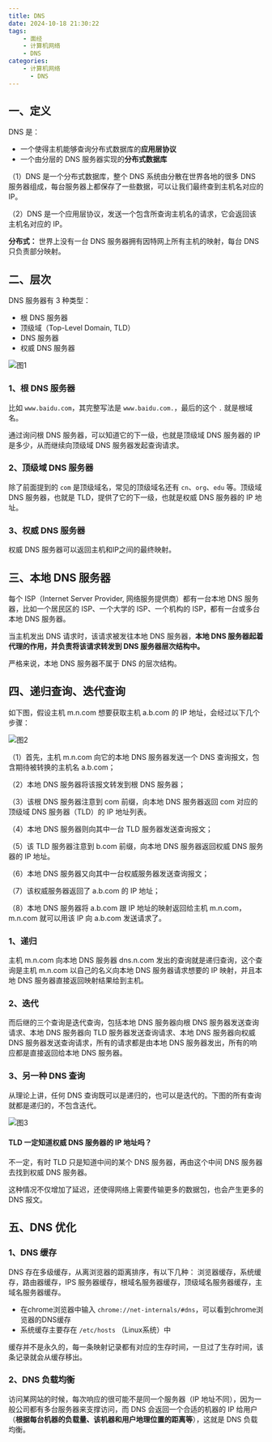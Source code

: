 ```yaml
---
title: DNS
date: 2024-10-18 21:30:22
tags:
    - 面经
    - 计算机网络
    - DNS
categories:
    - 计算机网络
      - DNS
---
```


## 一、定义

DNS 是：

- 一个使得主机能够查询分布式数据库的**应用层协议**
- 一个由分层的 DNS 服务器实现的**分布式数据库**

（1）DNS 是一个分布式数据库，整个 DNS 系统由分散在世界各地的很多 DNS 服务器组成，每台服务器上都保存了一些数据，可以让我们最终查到主机名对应的 IP。

（2）DNS 是一个应用层协议，发送一个包含所查询主机名的请求，它会返回该主机名对应的 IP。

**分布式：** 世界上没有一台 DNS 服务器拥有因特网上所有主机的映射，每台 DNS 只负责部分映射。

## 二、层次

DNS 服务器有 3 种类型：

- 根 DNS 服务器
- 顶级域（Top-Level Domain, TLD）
- DNS 服务器
- 权威 DNS 服务器

![图1](https://img1.baidu.com/it/u=2736501838,3539264290&fm=253&fmt=auto&app=138&f=PNG?w=722&h=408)

### 1、根 DNS 服务器

比如 `www.baidu.com`，其完整写法是 `www.baidu.com.`，最后的这个 `.` 就是根域名。

通过询问根 DNS 服务器，可以知道它的下一级，也就是顶级域 DNS 服务器的 IP 是多少，从而继续向顶级域 DNS 服务器发起查询请求。

### 2、顶级域 DNS 服务器

除了前面提到的 `com` 是顶级域名，常见的顶级域名还有 `cn`、`org`、`edu` 等。顶级域 DNS 服务器，也就是 TLD，提供了它的下一级，也就是权威 DNS 服务器的 IP 地址。

### 3、权威 DNS 服务器

权威 DNS 服务器可以返回主机和IP之间的最终映射。

## 三、本地 DNS 服务器

每个 ISP（Internet Server Provider, 网络服务提供商）都有一台本地 DNS 服务器，比如一个居民区的 ISP、一个大学的 ISP、一个机构的 ISP，都有一台或多台本地 DNS 服务器。

当主机发出 DNS 请求时，该请求被发往本地 DNS 服务器，**本地 DNS 服务器起着代理的作用，并负责将该请求转发到 DNS 服务器层次结构中。**

严格来说，本地 DNS 服务器不属于 DNS 的层次结构。

## 四、递归查询、迭代查询

如下图，假设主机 m.n.com 想要获取主机 a.b.com 的 IP 地址，会经过以下几个步骤：

![图2](https://p1-juejin.byteimg.com/tos-cn-i-k3u1fbpfcp/6bb796a3045e409aabb0f89ad40d3fad~tplv-k3u1fbpfcp-zoom-in-crop-mark:1512:0:0:0.webp)

（1）首先，主机 m.n.com 向它的本地 DNS 服务器发送一个 DNS 查询报文，包含期待被转换的主机名 a.b.com；

（2）本地 DNS 服务器将该报文转发到根 DNS 服务器；

（3）该根 DNS 服务器注意到 com 前缀，向本地 DNS 服务器返回 com 对应的顶级域 DNS 服务器（TLD）的 IP 地址列表。

（4）本地 DNS 服务器则向其中一台 TLD 服务器发送查询报文；

（5）该 TLD 服务器注意到 b.com 前缀，向本地 DNS 服务器返回权威 DNS 服务器的 IP 地址。

（6）本地 DNS 服务器又向其中一台权威服务器发送查询报文；

（7）该权威服务器返回了 a.b.com 的 IP 地址；

（8）本地 DNS 服务器将 a.b.com 跟 IP 地址的映射返回给主机 m.n.com，m.n.com 就可以用该 IP 向 a.b.com 发送请求了。

### 1、递归

主机 m.n.com 向本地 DNS 服务器 dns.n.com 发出的查询就是递归查询，这个查询是主机 m.n.com 以自己的名义向本地 DNS 服务器请求想要的 IP 映射，并且本地 DNS 服务器直接返回映射结果给到主机。

### 2、迭代

而后继的三个查询是迭代查询，包括本地 DNS 服务器向根 DNS 服务器发送查询请求、本地 DNS 服务器向 TLD 服务器发送查询请求、本地 DNS 服务器向权威 DNS 服务器发送查询请求，所有的请求都是由本地 DNS 服务器发出，所有的响应都是直接返回给本地 DNS 服务器。

### 3、另一种 DNS 查询

从理论上讲，任何 DNS 查询既可以是递归的，也可以是迭代的。下图的所有查询就都是递归的，不包含迭代。

![图3](https://p1-juejin.byteimg.com/tos-cn-i-k3u1fbpfcp/bd1422f81c2647a19cde72cb9694bc89~tplv-k3u1fbpfcp-zoom-in-crop-mark:1512:0:0:0.webp)

#### TLD 一定知道权威 DNS 服务器的 IP 地址吗？

不一定，有时 TLD 只是知道中间的某个 DNS 服务器，再由这个中间 DNS 服务器去找到权威 DNS 服务器。

这种情况不仅增加了延迟，还使得网络上需要传输更多的数据包，也会产生更多的 DNS 报文。

## 五、DNS 优化

### 1、DNS 缓存

DNS 存在多级缓存，从离浏览器的距离排序，有以下几种：
浏览器缓存，系统缓存，路由器缓存，IPS 服务器缓存，根域名服务器缓存，顶级域名服务器缓存，主域名服务器缓存。

- 在chrome浏览器中输入 `chrome://net-internals/#dns`，可以看到chrome浏览器的DNS缓存
- 系统缓存主要存在 `/etc/hosts` （Linux系统）中

缓存并不是永久的，每一条映射记录都有对应的生存时间，一旦过了生存时间，该条记录就会从缓存移出。

### 2、DNS 负载均衡

访问某网站的时候，每次响应的很可能不是同一个服务器（IP 地址不同），因为一般公司都有多台服务器来支撑访问，而 DNS 会返回一个合适的机器的 IP 给用户（**根据每台机器的负载量、该机器和用户地理位置的距离等**），这就是 DNS 负载均衡。
